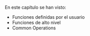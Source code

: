 En este capítulo se han visto:
- Funciones definidas por el usuario
- Funciones de alto nivel
- Common Operations